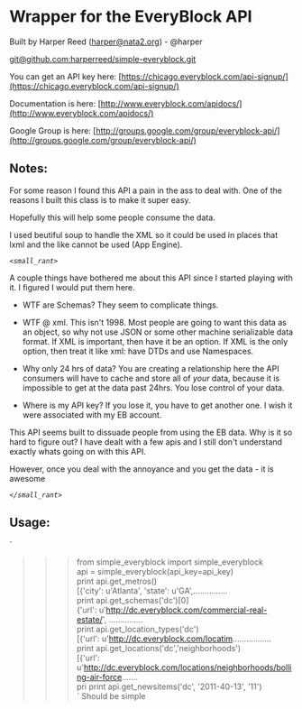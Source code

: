 Wrapper for the EveryBlock API
===============================

Built by Harper Reed (harper@nata2.org) - @harper

[git@github.com:harperreed/simple-everyblock.git](https://github.com/harperreed/simple-everyblock)

You can get an API key here: [https://chicago.everyblock.com/api-signup/](https://chicago.everyblock.com/api-signup/)

Documentation is here: [http://www.everyblock.com/apidocs/](http://www.everyblock.com/apidocs/)

Google Group is here: [http://groups.google.com/group/everyblock-api/](http://groups.google.com/group/everyblock-api/)

Notes:
-----

For some reason I found this API a pain in the ass to deal with. One of the reasons I built this class is to make it super easy. 

Hopefully this will help some people consume the data.

I used beutiful soup to handle the XML so it could be used in places that lxml and the like cannot be used (App Engine).

*`<small_rant>`*

A couple things have bothered me about this API since I started playing with it. I figured I would put them here. 

 * WTF are Schemas? They seem to complicate things.

 * WTF @ xml. This isn't 1998. Most people are going to want this data as an object, so why not use JSON or some other machine serializable data format. If XML is important, then have it be an option. If XML is the only option, then treat it like xml: have DTDs and use Namespaces. 

 * Why only 24 hrs of data? You are creating a relationship here the API consumers will have to cache and store all of *your* data, because it is impossible to get at the data past 24hrs. You lose control of your data.

 * Where is my API key? If you lose it, you have to get another one. I wish it were associated with my EB account. 

This API seems built to dissuade people from using the EB data. Why is it so hard to figure out? I have dealt with a few apis and I still don't understand exactly whats going on with this API.

However, once you deal with the annoyance and you get the data - it is awesome

*`</small_rant>`*

Usage:
------
`
>>> from simple_everyblock import simple_everyblock  
>>> api = simple_everyblock(api_key=api_key)  
>>> print api.get_metros()  
[{'city': u'Atlanta', 'state': u'GA',...............  
>>> print api.get_schemas('dc')[0]  
{'url': u'http://dc.everyblock.com/commercial-real-estate/', ...............  
>>> print api.get_location_types('dc')  
[{'url': u'http://dc.everyblock.com/locatim.................  
>>> print api.get_locations('dc','neighborhoods')  
[{'url': u'http://dc.everyblock.com/locations/neighborhoods/bolling-air-force.......  
>>> pri print api.get_newsitems('dc', '2011-40-13', '11')  
`
Should be simple
